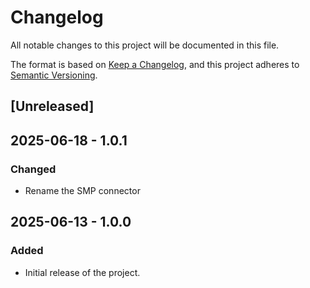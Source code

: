 # Changelog

All notable changes to this project will be documented in this file.

The format is based on [Keep a Changelog](https://keepachangelog.com/en/1.0.0/),
and this project adheres to [Semantic Versioning](https://semver.org/spec/v2.0.0.html).

## [Unreleased]

## 2025-06-18 - 1.0.1

### Changed

- Rename the SMP connector

## 2025-06-13 - 1.0.0

### Added

- Initial release of the project.

